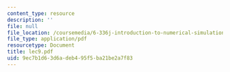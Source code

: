 ```yaml
---
content_type: resource
description: ''
file: null
file_location: /coursemedia/6-336j-introduction-to-numerical-simulation-sma-5211-fall-2003/9ec7b1d63d6adeb495f5ba21be2a7f83_lec9.pdf
file_type: application/pdf
resourcetype: Document
title: lec9.pdf
uid: 9ec7b1d6-3d6a-deb4-95f5-ba21be2a7f83
---
```

